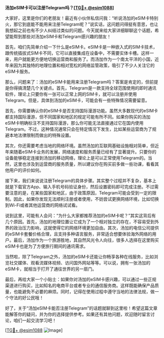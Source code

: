 **汤加eSIM卡可以注册Telegram吗？[[TG💪+ @esim1088](https://t.me/s/esim1088)]**

大家好，这里是你们的老朋友！最近有小伙伴私信问我：“听说汤加的eSIM卡特别火，那它到底能不能用来注册Telegram呢？”说实话，这问题问得挺有意思，也让我想起之前也有不少人纠结过类似的问题。今天就来给大家详细聊聊这个话题，希望能帮到那些对汤加eSIM卡和Telegram感兴趣的朋友！

首先，咱们先简单介绍一下什么是eSIM卡。eSIM卡是一种嵌入式的SIM卡技术，跟传统插拔式SIM卡不同，它可以直接集成在设备中，不需要实体卡槽。这样一来，用户就能更方便地切换运营商和服务了。而汤加作为一个南太平洋的小国，近年来因为其独特的地理位置和相对宽松的网络监管政策，吸引了不少人关注它的eSIM卡服务。

那么，问题来了：汤加的eSIM卡能用来注册Telegram吗？答案是肯定的，但前提是你得搞清楚几个关键点。首先，Telegram是一款支持全球范围使用的即时通讯软件，理论上只要你有一张可以正常上网的SIM卡，就可以注册并使用Telegram。但是，具体到汤加的eSIM卡，可能会有一些特殊情况需要留意。

首先，你需要确认你的eSIM卡是否支持国际漫游功能。虽然大多数现代的eSIM卡都支持国际漫游，但不同国家和地区的规定可能有所不同。如果你购买的汤加eSIM卡明确标注不支持国际漫游，那么你可能无法直接通过它在国内使用Telegram。不过，这种情况通常只会在特定情况下发生，比如某些运营商为了规避本地法律限制而做出的特殊设置。

其次，你还需要考虑当地的网络环境。虽然汤加的互联网基础设施相对简单，但近年来随着eSIM卡业务的发展，网络速度和服务质量已经有了显著提升。只要你的设备能够稳定连接到汤加的移动网络，理论上是可以正常使用Telegram的。当然，这里也涉及到运营商的服务质量，所以建议你在购买前多做一些功课，看看其他用户的评价如何。

接下来，我们来说说注册Telegram的具体步骤。其实整个过程并不复杂，基本上就是下载官方App、输入手机号码验证身份，然后设置密码即可完成注册。不过需要注意的是，在某些国家和地区，由于政策原因，Telegram可能会受到一定的限制。因此，如果你发现无法顺利注册或者使用，不妨尝试更换网络环境，比如切换到Wi-Fi或者其他运营商的网络试试看。

说到这里，可能有人会问：“为什么大家都推荐汤加的eSIM卡呢？”其实这背后有几个原因。首先，汤加的地理位置让它成为了一个相对独立的存在，不容易受到外界的政治压力影响，这就使得它的网络环境更加自由。其次，汤加的电信公司提供的eSIM卡套餐价格合理，且支持多种语言服务，非常适合想要体验海外网络的用户。最后，汤加作为一个旅游胜地，其自然风光令人向往，很多人选择在这里购买eSIM卡也是为了方便旅行期间的通讯需求。

当然啦，除了Telegram之外，汤加的eSIM卡还能让你畅享各种在线服务，比如浏览社交媒体、观看流媒体视频、访问国外网站等等。可以说，拥有一张汤加的eSIM卡，就相当于打开了通往世界的另一扇门。

最后，再给大家一个小贴士：如果你对汤加的eSIM卡感兴趣，可以通过一些正规渠道进行购买，比如知名的电商平台或者专业的通信服务商。这样既能确保产品质量，也能避免不必要的麻烦。同时，记得在使用过程中遵守当地的法律法规，做一个守法的好公民哦！

好了，关于“汤加eSIM卡能否注册Telegram”的话题就聊到这里啦！希望这篇文章能解答你的疑问，并为你的选择提供参考。如果还有其他问题，欢迎随时留言讨论，咱们一起交流学习吧！

[[TG💪+ @esim1088](https://t.me/s/esim1088) ![Image](https://i.postimg.cc/4NQfJmqS/Snipaste-2025-05-13-00-14-12.png)]